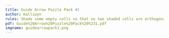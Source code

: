 ```yaml
---
title: Guide Arrow Puzzle Pack #1
author: Kalliwyn
rules: Shade some empty cells so that no two shaded cells are orthogonally adjacent and the remaining unshaded cells form one orthogonally connected area. No complete loop of cells may be unshaded (including 2x2s). An arrow indicates the only direction in which one could begin a path to the star without going through a shaded cell or backtracking.
pdf: Guide%20Arrow%20Puzzle%20Pack%20%231.pdf
imgname: guidearrowpack1.png
---
```

